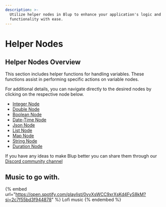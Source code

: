 ```yaml
---
description: >-
  Utilize helper nodes in Blup to enhance your application's logic and
  functionality with ease.
---
```


# Helper Nodes

## Helper Nodes Overview

This section includes helper functions for handling variables. These functions assist in performing specific actions on variable nodes.

For additional details, you can navigate directly to the desired nodes by clicking on the respective node below.

* [Integer Node](integers-nodes.md)
* [Double Node](double-nodes.md)
* [Boolean Node](boolean-nodes.md)
* [Date-Time Node](date-time-nodes.md)
* [Json Node](json-nodes.md)
* [List Node](list-nodes.md)
* [Map Node](map-nodes.md)
* [String Node](string-nodes.md)
* [Duration Node](duration-nodes.md)

If you have any ideas to make Blup better you can share them through our [Discord community channel](https://discord.com/channels/940632966093234176/965313562425823303)

## Music to go with.

{% embed url="https://open.spotify.com/playlist/0vvXsWCC9xrXsKd4FyS8kM?si=2c7f55bd3f944878" %}
Lofi music
{% endembed %}
